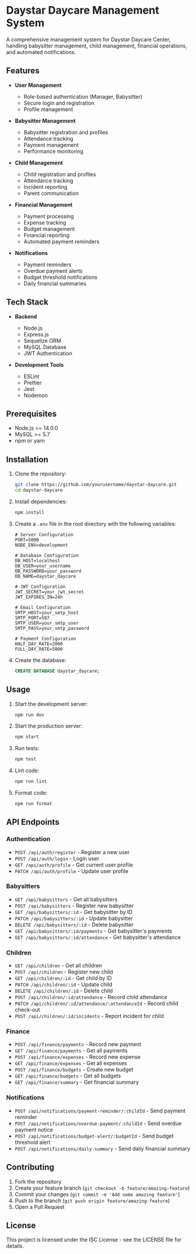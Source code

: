 # Daystar Daycare Management System

A comprehensive management system for Daystar Daycare Center, handling babysitter management, child management, financial operations, and automated notifications.

## Features

- **User Management**
  - Role-based authentication (Manager, Babysitter)
  - Secure login and registration
  - Profile management

- **Babysitter Management**
  - Babysitter registration and profiles
  - Attendance tracking
  - Payment management
  - Performance monitoring

- **Child Management**
  - Child registration and profiles
  - Attendance tracking
  - Incident reporting
  - Parent communication

- **Financial Management**
  - Payment processing
  - Expense tracking
  - Budget management
  - Financial reporting
  - Automated payment reminders

- **Notifications**
  - Payment reminders
  - Overdue payment alerts
  - Budget threshold notifications
  - Daily financial summaries

## Tech Stack

- **Backend**
  - Node.js
  - Express.js
  - Sequelize ORM
  - MySQL Database
  - JWT Authentication

- **Development Tools**
  - ESLint
  - Prettier
  - Jest
  - Nodemon

## Prerequisites

- Node.js >= 14.0.0
- MySQL >= 5.7
- npm or yarn

## Installation

1. Clone the repository:
   ```bash
   git clone https://github.com/yourusername/daystar-daycare.git
   cd daystar-daycare
   ```

2. Install dependencies:
   ```bash
   npm install
   ```

3. Create a `.env` file in the root directory with the following variables:
   ```
   # Server Configuration
   PORT=5000
   NODE_ENV=development

   # Database Configuration
   DB_HOST=localhost
   DB_USER=your_username
   DB_PASSWORD=your_password
   DB_NAME=daystar_daycare

   # JWT Configuration
   JWT_SECRET=your_jwt_secret
   JWT_EXPIRES_IN=24h

   # Email Configuration
   SMTP_HOST=your_smtp_host
   SMTP_PORT=587
   SMTP_USER=your_smtp_user
   SMTP_PASS=your_smtp_password

   # Payment Configuration
   HALF_DAY_RATE=2000
   FULL_DAY_RATE=5000
   ```

4. Create the database:
   ```sql
   CREATE DATABASE daystar_daycare;
   ```

## Usage

1. Start the development server:
   ```bash
   npm run dev
   ```

2. Start the production server:
   ```bash
   npm start
   ```

3. Run tests:
   ```bash
   npm test
   ```

4. Lint code:
   ```bash
   npm run lint
   ```

5. Format code:
   ```bash
   npm run format
   ```

## API Endpoints

### Authentication
- `POST /api/auth/register` - Register a new user
- `POST /api/auth/login` - Login user
- `GET /api/auth/profile` - Get current user profile
- `PATCH /api/auth/profile` - Update user profile

### Babysitters
- `GET /api/babysitters` - Get all babysitters
- `POST /api/babysitters` - Register new babysitter
- `GET /api/babysitters/:id` - Get babysitter by ID
- `PATCH /api/babysitters/:id` - Update babysitter
- `DELETE /api/babysitters/:id` - Delete babysitter
- `GET /api/babysitters/:id/payments` - Get babysitter's payments
- `GET /api/babysitters/:id/attendance` - Get babysitter's attendance

### Children
- `GET /api/children` - Get all children
- `POST /api/children` - Register new child
- `GET /api/children/:id` - Get child by ID
- `PATCH /api/children/:id` - Update child
- `DELETE /api/children/:id` - Delete child
- `POST /api/children/:id/attendance` - Record child attendance
- `PATCH /api/children/:id/attendance/:attendanceId` - Record child check-out
- `POST /api/children/:id/incidents` - Report incident for child

### Finance
- `POST /api/finance/payments` - Record new payment
- `GET /api/finance/payments` - Get all payments
- `POST /api/finance/expenses` - Record new expense
- `GET /api/finance/expenses` - Get all expenses
- `POST /api/finance/budgets` - Create new budget
- `GET /api/finance/budgets` - Get all budgets
- `GET /api/finance/summary` - Get financial summary

### Notifications
- `POST /api/notifications/payment-reminder/:childId` - Send payment reminder
- `POST /api/notifications/overdue-payment/:childId` - Send overdue payment notice
- `POST /api/notifications/budget-alert/:budgetId` - Send budget threshold alert
- `POST /api/notifications/daily-summary` - Send daily financial summary

## Contributing

1. Fork the repository
2. Create your feature branch (`git checkout -b feature/amazing-feature`)
3. Commit your changes (`git commit -m 'Add some amazing feature'`)
4. Push to the branch (`git push origin feature/amazing-feature`)
5. Open a Pull Request

## License

This project is licensed under the ISC License - see the LICENSE file for details.
